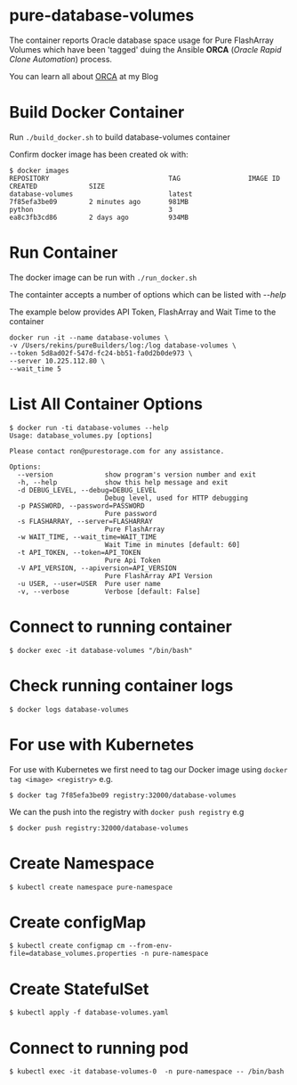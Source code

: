 # pure-database-volumes
The container reports Oracle database space usage for Pure FlashArray Volumes which have been 'tagged' duing the Ansible **ORCA** (*Oracle Rapid Clone Automation*) process. 

You can learn all about [ORCA](https://ronekins.com/2020/07/15/oracle-database-volume-tagging-with-purity-6-0/) at my Blog

# Build Docker Container
Run `./build_docker.sh` to build database-volumes container
 
Confirm docker image has been created ok with:
```
$ docker images 
REPOSITORY                              TAG                 IMAGE ID            CREATED             SIZE
database-volumes                        latest              7f85efa3be09        2 minutes ago       981MB
python                                  3                   ea8c3fb3cd86        2 days ago          934MB
```

# Run Container
The docker image can be run with `./run_docker.sh`

The containter accepts a number of options which can be listed with *--help*

The example below provides API Token, FlashArray and Wait Time to the container
```
docker run -it --name database-volumes \
-v /Users/rekins/pureBuilders/log:/log database-volumes \
--token 5d8ad02f-547d-fc24-bb51-fa0d2b0de973 \
--server 10.225.112.80 \
--wait_time 5
```

# List All Container Options
```
$ docker run -ti database-volumes --help
Usage: database_volumes.py [options]

Please contact ron@purestorage.com for any assistance.

Options:
  --version             show program's version number and exit
  -h, --help            show this help message and exit
  -d DEBUG_LEVEL, --debug=DEBUG_LEVEL
                        Debug level, used for HTTP debugging
  -p PASSWORD, --password=PASSWORD
                        Pure password
  -s FLASHARRAY, --server=FLASHARRAY
                        Pure FlashArray
  -w WAIT_TIME, --wait_time=WAIT_TIME
                        Wait Time in minutes [default: 60]
  -t API_TOKEN, --token=API_TOKEN
                        Pure Api Token
  -V API_VERSION, --apiversion=API_VERSION
                        Pure FlashArray API Version
  -u USER, --user=USER  Pure user name
  -v, --verbose         Verbose [default: False]
```
# Connect to running container
`$ docker exec -it database-volumes "/bin/bash"`

# Check running container logs
`$ docker logs database-volumes`

# For use with Kubernetes
For use with Kubernetes we first need to tag our Docker image using `docker tag <image> <registry>` e.g.

`$ docker tag 7f85efa3be09 registry:32000/database-volumes`

We can the push into the registry with `docker push registry` e.g

`$ docker push registry:32000/database-volumes`

# Create Namespace
`$ kubectl create namespace pure-namespace`

# Create configMap
`$ kubectl create configmap cm --from-env-file=database_volumes.properties -n pure-namespace`

# Create StatefulSet
`$ kubectl apply -f database-volumes.yaml`

# Connect to running pod
`$ kubectl exec -it database-volumes-0  -n pure-namespace -- /bin/bash`
